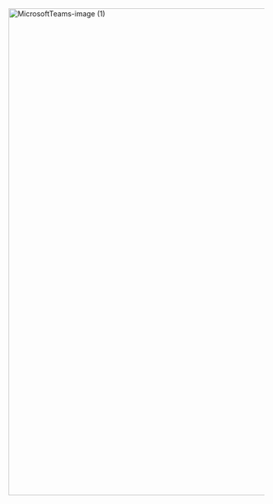 <img width="960" alt="MicrosoftTeams-image (1)" src="https://github.com/Mangeshp31/StackOverflowProject_MVC/assets/121996757/86d72d6e-d795-4bc6-a222-88001f5c5eba">
